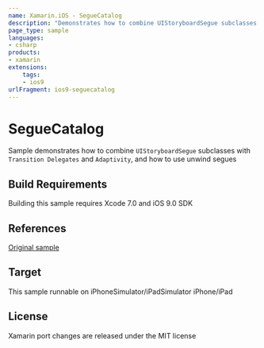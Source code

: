 ```yaml
---
name: Xamarin.iOS - SegueCatalog
description: "Demonstrates how to combine UIStoryboardSegue subclasses with Transition Delegates and Adaptivity, and how to use unwind segues (iOS9)"
page_type: sample
languages:
- csharp
products:
- xamarin
extensions:
    tags:
    - ios9
urlFragment: ios9-seguecatalog
---
```

# SegueCatalog

Sample demonstrates how to combine `UIStoryboardSegue` subclasses with `Transition Delegates` and `Adaptivity`, and how to use unwind segues

## Build Requirements

Building this sample requires Xcode 7.0 and iOS 9.0 SDK

## References

[Original sample](https://developer.apple.com/library/prerelease/ios/samplecode/SegueCatalog/Introduction/Intro.html)

## Target

This sample runnable on iPhoneSimulator/iPadSimulator iPhone/iPad

## License

Xamarin port changes are released under the MIT license
